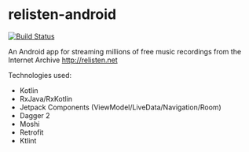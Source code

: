 # relisten-android
[![Build Status](https://travis-ci.org/swbain/relisten-android.svg?branch=master)](https://travis-ci.org/swbain/relisten-android)

An Android app for streaming millions of free music recordings from the Internet Archive http://relisten.net

Technologies used:
- Kotlin
- RxJava/RxKotlin
- Jetpack Components (ViewModel/LiveData/Navigation/Room)
- Dagger 2
- Moshi
- Retrofit
- Ktlint
